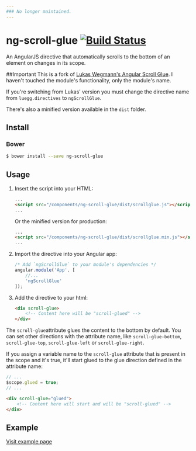 ```yaml
---
### No longer maintained.
---
```


# ng-scroll-glue [![Build Status](https://travis-ci.org/FinalDevStudio/ng-scroll-glue.svg?branch=master)](https://travis-ci.org/FinalDevStudio/ng-scroll-glue)

An AngularJS directive that automatically scrolls to the bottom of an element on changes in its scope.

##Important
This is a fork of [Lukas Wegmann's Angular Scroll Glue](https://github.com/Luegg/angularjs-scroll-glue). I haven't touched the module's functionality, only the module's name.

If you're switching from Lukas' version you must change the directive name from `luegg.directives` to `ngScrollGlue`.

There's also a minified version available in the `dist` folder.

## Install
### Bower
```bash
$ bower install --save ng-scroll-glue
```

## Usage
1. Insert the script into your HTML:
	```html
	...
	<script src="/components/ng-scroll-glue/dist/scrollglue.js"></script>
	...
	```
	Or the minified version for production:
	```html
	...
	<script src="/components/ng-scroll-glue/dist/scrollglue.min.js"></script>
	...
	```

2. Import the directive into your Angular app:
	```javascript
	/* Add `ngScrollGlue` to your module's dependencies */
	angular.module('App', [
		//...
		'ngScrollGlue'
	]);
	```

3. Add the directive to your html:
	```html
	<div scroll-glue>
		<!-- Content here will be "scroll-glued" -->
	</div>
	```

The `scroll-glue`attribute glues the content to the bottom by default. You can set other directions with the attribute name, like `scroll-glue-bottom`, `scroll-glue-top`, `scroll-glue-left` or `scroll-glue-right`.

If you assign a variable name to the `scroll-glue` attribute that is present in the scope and it's true, it'll start glued to the glue direction defined in the attribute name:
```javascript
// ...
$scope.glued = true;
// ...
```
```html
<div scroll-glue="glued">
	<!-- Content here will start and will be "scroll-glued" -->
</div>
```

## Example
[Visit example page](https://cdn.rawgit.com/FinalDevStudio/ng-scroll-glue/master/example/index.html)
